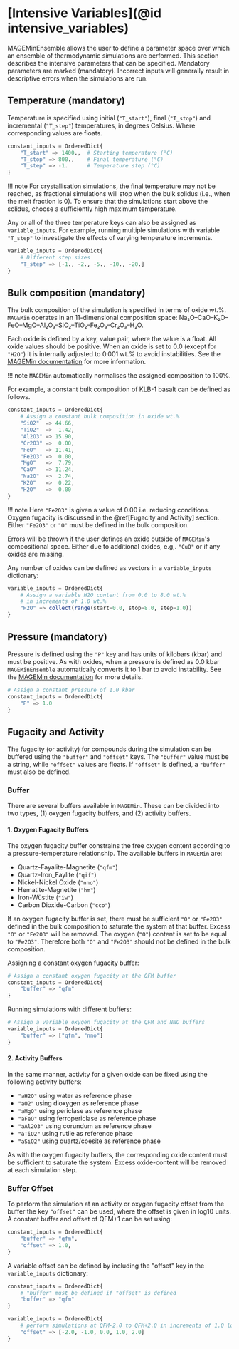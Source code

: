 # [Intensive Variables](@id intensive_variables)

MAGEMinEnsemble allows the user to define a parameter space over which an ensemble of thermodynamic simulations are performed. This section describes the intensive parameters that can be specified. Mandatory parameters are marked (mandatory). Incorrect inputs will generally result in descriptive errors when the simulations are run.

## Temperature (mandatory)
Temperature is specified using initial (`"T_start"`), final (`"T_stop"`) and incremental (`"T_step"`) temperatures, in degrees Celsius. Where corresponding values are floats.
```Julia
constant_inputs = OrderedDict{
    "T_start" => 1400.,  # Starting temperature (°C)
    "T_stop" => 800.,    # Final temperature (°C)
    "T_step" => -1.      # Temperature step (°C)
}
```
!!! note
    For crystallisation simulations, the final temperature may not be reached, as fractional simulations will stop when the bulk solidus (i.e., when the melt fraction is 0). To ensure that the simulations start above the solidus, choose a sufficiently high maximum temperature.

Any or all of the three temperature keys can also be assigned as `variable_inputs`. For example, running multiple simulations with variable `"T_step"` to investigate the effects of varying temperature increments.
```Julia
variable_inputs = OrderedDict{
    # Different step sizes
    "T_step" => [-1., -2., -5., -10., -20.]
}
```

## Bulk composition (mandatory)

The bulk composition of the simulation is specified in terms of oxide wt.%. `MAGEMin` operates in an 11-dimensional composition space: Na₂O–CaO–K₂O–FeO–MgO–Al₂O₃–SiO₂–TiO₂–Fe₂O₃–Cr₂O₃–H₂O.

Each oxide is defined by a key, value pair, where the value is a float. All oxide values should be positive. When an oxide is set to 0.0  (except for `"H2O"`) it is internally adjusted to 0.001 wt.% to avoid instabilities. See the [MAGEMin documentation](https://computationalthermodynamics.github.io/MAGEMin/issues.html#known-problems) for more information.

!!! note
    `MAGEMin` automatically normalises the assigned composition to 100%.

For example, a constant bulk composition of KLB-1 basalt can be defined as follows.
```Julia
constant_inputs = OrderedDict{
    # Assign a constant bulk composition in oxide wt.%
    "SiO2"  => 44.66,
    "TiO2"  =>  1.42,
    "Al2O3" => 15.90,
    "Cr2O3" =>  0.00,
    "FeO"   => 11.41,
    "Fe2O3" =>  0.00,
    "MgO"   =>  7.79,
    "CaO"   => 11.24,
    "Na2O"  =>  2.74,
    "K2O"   =>  0.22,
    "H2O"   =>  0.00
}
```
!!! note
    Here `"Fe2O3"` is given a value of 0.00 i.e. reducing conditions. Oxygen fugacity is discussed in the @ref[Fugacity and Activity] section. Either `"Fe2O3"` or `"O"` must be defined in the bulk composition.

Errors will be thrown if the user defines an oxide outside of `MAGEMin`'s compositional space. Either due to additional oxides, e.g,. `"CuO"` or if any oxides are missing.

Any number of oxides can be defined as vectors in a `variable_inputs` dictionary:
```Julia
variable_inputs = OrderedDict{
    # Assign a variable H2O content from 0.0 to 8.0 wt.%
    # in increments of 1.0 wt.%
    "H2O" => collect(range(start=0.0, stop=8.0, step=1.0))
}
```

## Pressure (mandatory)

Pressure is defined using the `"P"` key and has units of kilobars (kbar) and must be positive. As with oxides, when a pressure is defined as 0.0 kbar `MAGEMinEnsemble` automatically converts it to 1 bar to avoid instability. See the [MAGEMin documentation](https://computationalthermodynamics.github.io/MAGEMin/issues.html#known-problems) for more details.

```Julia
# Assign a constant pressure of 1.0 kbar
constant_inputs = OrderedDict{
    "P" => 1.0
}
```

## Fugacity and Activity

The fugacity (or activity) for compounds during the simulation can be buffered using the `"buffer"` and `"offset"` keys. The `"buffer"` value must be a string, while `"offset"` values are floats. If `"offset"` is defined, a `"buffer"` must also be defined.

### Buffer

There are several buffers available in `MAGEMin`. These can be divided into two types, (1) oxygen fugacity buffers, and (2) activity buffers.

#### 1. Oxygen Fugacity Buffers

The oxygen fugacity buffer constrains the free oxygen content according to a pressure-temperature relationship. The available buffers in `MAGEMin` are:

- Quartz-Fayalite-Magnetite (`"qfm"`)
- Quartz-Iron_Faylite (`"qif"`)
- Nickel-Nickel Oxide (`"nno"`)
- Hematite-Magnetite (`"hm"`)
- Iron-Wüstite (`"iw"`)
- Carbon Dioxide-Carbon (`"cco"`)

If an oxygen fugacity buffer is set, there must be sufficient `"O"` or `"Fe2O3"` defined in the bulk composition to saturate the system at that buffer. Excess `"O"` or `"Fe2O3"` will be removed. The oxygen (`"O"`) content is set to be equal to `"Fe2O3"`. Therefore both `"O"` and `"Fe2O3"` should not be defined in the bulk composition.

Assigning a constant oxygen fugacity buffer:
```Julia
# Assign a constant oxygen fugacity at the QFM buffer
constant_inputs = OrderedDict{
    "buffer" => "qfm"
}
```
Running simulations with different buffers:
```Julia
# Assign a variable oxygen fugacity at the QFM and NNO buffers
variable_inputs = OrderedDict{
    "buffer" => ["qfm", "nno"]
}
```

#### 2. Activity Buffers

In the same manner, activity for a given oxide can be fixed using the following activity buffers:

- `"aH2O"` using water as reference phase
- `"aO2"` using dioxygen as reference phase
- `"aMgO"` using periclase as reference phase
- `"aFeO"` using ferropericlase as reference phase
- `"aAl2O3"` using corundum as reference phase
- `"aTiO2"` using rutile as reference phase
- `"aSiO2"` using quartz/coesite as reference phase

As with the oxygen fugacity buffers, the corresponding oxide content must be sufficient to saturate the system. Excess oxide-content will be removed at each simulation step.

### Buffer Offset

To perform the simulation at an activity or oxygen fugacity offset from the buffer the key `"offset"` can be used, where the offset is given in log10 units. A constant buffer and offset of QFM+1 can be set using:
```Julia
constant_inputs = OrderedDict{
    "buffer" => "qfm",
    "offset" => 1.0,
}
```
A variable offset can be defined by including the "offset" key in the `variable_inputs` dictionary:
```Julia
constant_inputs = OrderedDict{
    # "buffer" must be defined if "offset" is defined
    "buffer" => "qfm"
}

variable_inputs = OrderedDict{
    # perform simulations at QFM-2.0 to QFM+2.0 in increments of 1.0 log10 units
    "offset" => [-2.0, -1.0, 0.0, 1.0, 2.0]
}
```

